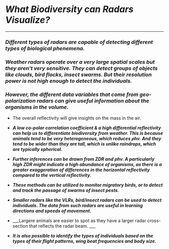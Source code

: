 # ___What Biodiversity can Radars Visualize?___
---------------

### ___Different types of radars are capable of detecting different types of biological phenemena.___


### ___Weather radars operate over a very large spatial scales but they aren't very sensitive. They can detect groups of objects like clouds, bird flocks, insect swarms. But their resolution power is not high enough to detect the individuals.___


### ___However, the different data variables that come from geo-polarization radars can give useful information about the organisms in the volume.___

- The overall reflectivity will give insights on the mass in the air.

- ___A low co-polar correlation coefficient & a high differential reflectivity can help us to differentiate biodiversity from weather. This is because animals tend to be very heterogeneous, which reduces $\rho hv$. And they tend to be wider than they are tall, which is unlike raindrops, which are typically spherical.___

- ___Further inferences can be drawn from $ZDR$ and $\rho hv$. A particularly high $ZDR$ might indicate a high abundance of organisms, as there is a greater exaggeration of differences in the horizontal reflectivity compared to the vertical reflectivity.___

- ___These methods can be utilized to monitor migratory birds, or to detect and track the passage of swarms of insect pests.___

- ___Smaller radars like the VLRs, bird/insect radars can be used to detect individuals. The data from such radars are useful in learning directions and speeds of movement.___

- ___Largere animals are easier to spot as they have a larger radar cross-section that reflects the radar beam. ___

- ___It is also possible to identify the types of individuals based on the types of their flight patterns, wing beat frequencies and body size.___